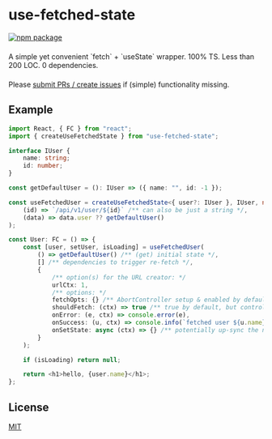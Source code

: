 # use-fetched-state

<a href="https://www.npmjs.com/package/use-fetched-state">
    <img alt="npm package" src="https://img.shields.io/npm/v/use-fetched-state">
</a>

<p style="margin:1.5em 0;">
A simple yet convenient `fetch` + `useState` wrapper. 100% TS. Less than 200 LOC. 0 dependencies.
<!-- SLOC, ofc, but it doesn't sound as smooth -->
</p>

Please [submit PRs / create issues](https://github.com/kiprasmel/turbo-schedule/tree/master/use-fetched-state) if (simple) functionality missing.

## Example

```ts
import React, { FC } from "react";
import { createUseFetchedState } from "use-fetched-state";

interface IUser {
    name: string;
    id: number;
}

const getDefaultUser = (): IUser => ({ name: "", id: -1 });

const useFetchedUser = createUseFetchedState<{ user?: IUser }, IUser, number>(
    (id) => `/api/v1/user/${id}` /** can also be just a string */,
    (data) => data.user ?? getDefaultUser()
);

const User: FC = () => {
    const [user, setUser, isLoading] = useFetchedUser(
        () => getDefaultUser() /** (get) initial state */,
        [] /** dependencies to trigger re-fetch */,
        {
            /** option(s) for the URL creator: */
            urlCtx: 1,
            /** options: */
            fetchOpts: {} /** AbortController setup & enabled by default */,
            shouldFetch: (ctx) => true /** true by default, but controllable here */,
            onError: (e, ctx) => console.error(e),
            onSuccess: (u, ctx) => console.info(`fetched user ${u.name}`),
            onSetState: async (ctx) => {} /** potentially up-sync the new state to the API */
        }
    );

    if (isLoading) return null;

    return <h1>hello, {user.name}</h1>;
};

```

## License

[MIT](./LICENSE)
